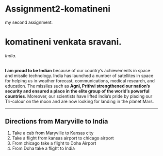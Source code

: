 # Assignment2-komatineni
my second assignment.
# komatineni venkata sravani.
###### India.

 **I am proud to be Indian** because of our country’s achievements in space and missile technology. India has launched a number of satellites in space for helping us in weather forecast, communications, medical research, and education. The missiles such as **Agni, Prithvi strengthened our nation’s security and ensured a place in the elite group of the world’s powerful countries**. Moreover, our scientists have lifted India’s pride by placing our Tri-colour on the moon and are now looking for landing in the planet Mars.
    

***

## Directions from Maryville to India
 
 1. Take a cab from Maryville to Kansas city
 2. Take a flight from kansas airport to chicago airport
 3. From chicago take a flight to Doha Airport
 4. From Doha take a flight to India
